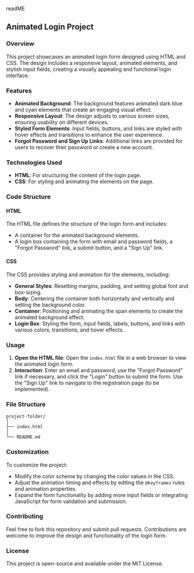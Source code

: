 readME
## Animated Login Project

### Overview
This project showcases an animated login form designed using HTML and CSS. The design includes a responsive layout, animated elements, and stylish input fields, creating a visually appealing and functional login interface.

### Features
- **Animated Background**: The background features animated dark blue and cyan elements that create an engaging visual effect.
- **Responsive Layout**: The design adjusts to various screen sizes, ensuring usability on different devices.
- **Styled Form Elements**: Input fields, buttons, and links are styled with hover effects and transitions to enhance the user experience.
- **Forgot Password and Sign Up Links**: Additional links are provided for users to recover their password or create a new account.

### Technologies Used
- **HTML**: For structuring the content of the login page.
- **CSS**: For styling and animating the elements on the page.

### Code Structure
#### HTML
The HTML file defines the structure of the login form and includes:
- A container for the animated background elements.
- A login box containing the form with email and password fields, a "Forgot Password" link, a submit button, and a "Sign Up" link.

#### CSS
The CSS provides styling and animation for the elements, including:
- **General Styles**: Resetting margins, padding, and setting global font and box-sizing.
- **Body**: Centering the container both horizontally and vertically and setting the background color.
- **Container**: Positioning and animating the span elements to create the animated background effect.
- **Login Box**: Styling the form, input fields, labels, buttons, and links with various colors, transitions, and hover effects.

### Usage
1. **Open the HTML file**: Open the `index.html` file in a web browser to view the animated login form.
2. **Interaction**: Enter an email and password, use the "Forgot Password" link if necessary, and click the "Login" button to submit the form. Use the "Sign Up" link to navigate to the registration page (to be implemented).

### File Structure
```
project-folder/
│
├── index.html
│
└── README.md
```

### Customization
To customize the project:
- Modify the color scheme by changing the color values in the CSS.
- Adjust the animation timing and effects by editing the `@keyframes` rules and animation properties.
- Expand the form functionality by adding more input fields or integrating JavaScript for form validation and submission.

### Contributing
Feel free to fork this repository and submit pull requests. Contributions are welcome to improve the design and functionality of the login form.

### License
This project is open-source and available under the MIT License.
